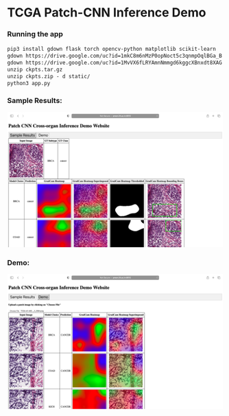 

# TCGA Patch-CNN Inference Demo

### Running the app
```
pip3 install gdown flask torch opencv-python matplotlib scikit-learn
gdown https://drive.google.com/uc?id=1mkC8m6nMzP0opNoct5c3qnmpOqlBGa_B
gdown https://drive.google.com/uc?id=1MvVX6fLRYAmnNmmgd6kggcXBnxdt8XAG
unzip ckpts.tar.gz
unzip ckpts.zip - d static/
python3 app.py
```
### Sample Results:
![](readme_assets/scr1.png)

### Demo:
![](readme_assets/scr2.png)

